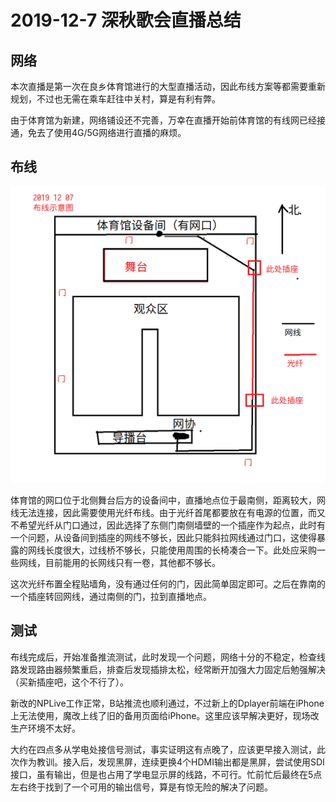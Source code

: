 # 2019-12-7 深秋歌会直播总结

## 网络

本次直播是第一次在良乡体育馆进行的大型直播活动，因此布线方案等都需要重新规划，不过也无需在乘车赶往中关村，算是有利有弊。

由于体育馆为新建，网络铺设还不完善，万幸在直播开始前体育馆的有线网已经接通，免去了使用4G/5G网络进行直播的麻烦。

## 布线

![布线](img/191207.png)

体育馆的网口位于北侧舞台后方的设备间中，直播地点位于最南侧，距离较大，网线无法连接，因此需要使用光纤布线。由于光纤首尾都要放在有电源的位置，而又不希望光纤从门口通过，因此选择了东侧门南侧墙壁的一个插座作为起点，此时有一个问题，从设备间到插座的网线不够长，因此只能斜拉网线通过门口，这使得暴露的网线长度很大，过线桥不够长，只能使用周围的长椅凑合一下。此处应采购一些网线，目前能用的长网线只有一卷，其他都不够长。

这次光纤布置全程贴墙角，没有通过任何的门，因此简单固定即可。之后在靠南的一个插座转回网线，通过南侧的门，拉到直播地点。

## 测试

布线完成后，开始准备推流测试，此时发现一个问题，网络十分的不稳定，检查线路发现路由器频繁重启，排查后发现插排太松，经常断开加强大力固定后勉强解决（买新插座吧，这个不行了）。

新改的NPLive工作正常，B站推流也顺利通过，不过新上的Dplayer前端在iPhone上无法使用，魔改上线了旧的备用页面给iPhone。这里应该早解决更好，现场改生产环境不太好。

大约在四点多从学电处接信号测试，事实证明这有点晚了，应该更早接入测试，此次作为教训。接入后，发现黑屏，连续更换4个HDMI输出都是黑屏，尝试使用SDI接口，虽有输出，但是也占用了学电显示屏的线路，不可行。忙前忙后最终在5点左右终于找到了一个可用的输出信号，算是有惊无险的解决了问题。
